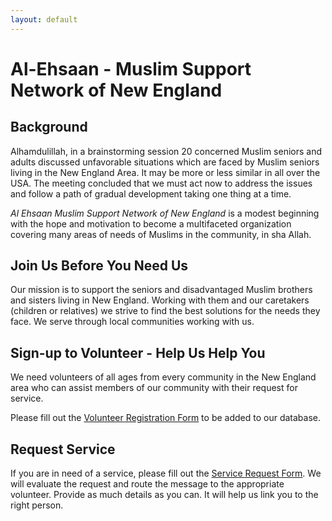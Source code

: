 ```yaml
---
layout: default
---
```


# Al-Ehsaan - Muslim Support Network of New England

## Background
Alhamdulillah, in a brainstorming session 20 concerned Muslim seniors and adults discussed unfavorable situations which are faced by Muslim seniors living in the New England Area. It may be more or less similar in all over the USA. The meeting concluded that we must act now to address the issues and follow a path of gradual development taking one thing at a time.

_Al Ehsaan Muslim Support Network of New England_ is a modest beginning with the hope and motivation to become a multifaceted organization covering many areas of needs of Muslims in the community, in sha Allah.

## Join Us Before You Need Us
Our mission is to support the seniors and disadvantaged Muslim brothers and sisters living in New England. Working with them and our caretakers (children or relatives) we strive to find the best solutions for the needs they face. We serve through local communities working with us.

## Sign-up to Volunteer - Help Us Help You
We need volunteers of all ages from every community in the New England area who can assist members of our community with their request for service.

Please fill out the [Volunteer Registration Form](https://form.jotform.com/230208462665152) to be added to our database.

## Request Service
If you are in need of a service, please fill out the [Service Request Form](https://form.jotform.com/230218307959157). We will evaluate the request and route the message to the appropriate volunteer. Provide as much details as you can. It will help us link you to the right person.
